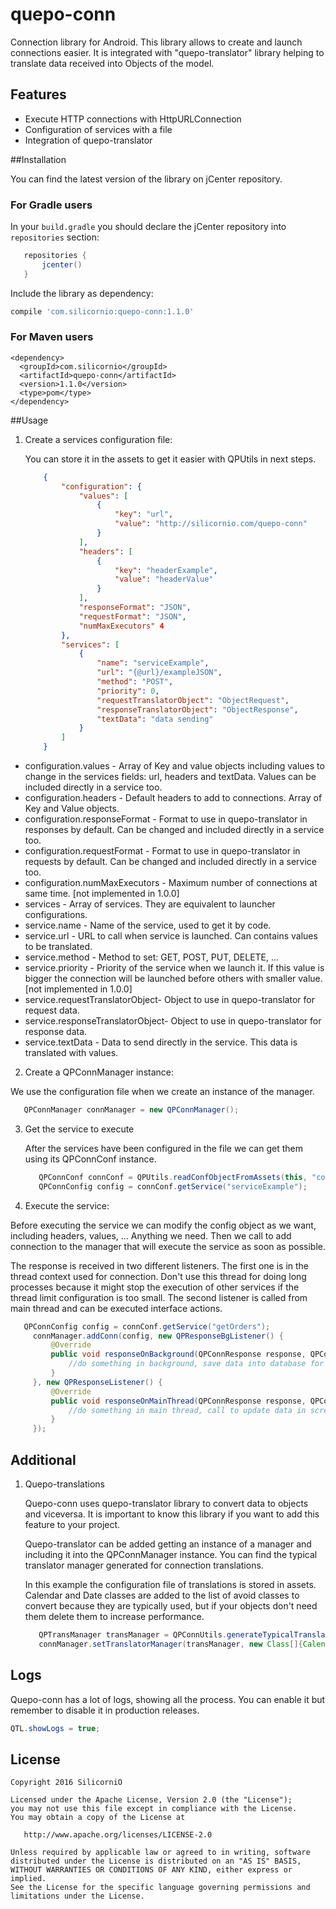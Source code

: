 # quepo-conn
Connection library for Android. This library allows to create and launch connections easier. It is integrated with "quepo-translator" library helping to translate data received into Objects of the model.

## Features
 * Execute HTTP connections with HttpURLConnection
 * Configuration of services with a file
 * Integration of quepo-translator

##Installation

You can find the latest version of the library on jCenter repository.

### For Gradle users

In your `build.gradle` you should declare the jCenter repository into `repositories` section:
```gradle
   repositories {
       jcenter()
   }
```
Include the library as dependency:
```gradle
compile 'com.silicornio:quepo-conn:1.1.0'
```

### For Maven users
```maven
<dependency>
  <groupId>com.silicornio</groupId>
  <artifactId>quepo-conn</artifactId>
  <version>1.1.0</version>
  <type>pom</type>
</dependency>
```

##Usage

1. Create a services configuration file:

	You can store it in the assets to get it easier with QPUtils in next steps.

    ```json
		{
			"configuration": {
				"values": [
					{
						"key": "url",
						"value": "http://silicornio.com/quepo-conn"
					}
				],
				"headers": [
					{
						"key": "headerExample",
						"value": "headerValue"
					}
				],
				"responseFormat": "JSON",
				"requestFormat": "JSON",
				"numMaxExecutors" 4
			},
			"services": [
				{
					"name": "serviceExample",
					"url": "{@url}/exampleJSON",
					"method": "POST",
					"priority": 0,
					"requestTranslatorObject": "ObjectRequest",
					"responseTranslatorObject": "ObjectResponse",
					"textData": "data sending"
				}
			]
		}	
    ```
      
  * configuration.values - Array of Key and value objects including values to change in the services fields: url, headers and textData. Values can be included directly in a service too.
  * configuration.headers - Default headers to add to connections. Array of Key and Value objects.
  * configuration.responseFormat - Format to use in quepo-translator in responses by default. Can be changed and included directly in a service too.
  * configuration.requestFormat - Format to use in quepo-translator in requests by default. Can be changed and included directly in a service too.
  * configuration.numMaxExecutors - Maximum number of connections at same time. [not implemented in 1.0.0]
  * services - Array of services. They are equivalent to launcher configurations.
  * service.name - Name of the service, used to get it by code.
  * service.url - URL to call when service is launched. Can contains values to be translated.
  * service.method - Method to set: GET, POST, PUT, DELETE, ...
  * service.priority - Priority of the service when we launch it. If this value is bigger the connection will be launched before others with smaller value. [not implemented in 1.0.0]
  * service.requestTranslatorObject- Object to use in quepo-translator for request data.
  * service.responseTranslatorObject- Object to use in quepo-translator for response data.
  * service.textData - Data to send directly in the service. This data is translated with values.
  
2. Create a QPConnManager instance:

  We use the configuration file when we create an instance of the manager.
  
   ```java
      QPConnManager connManager = new QPConnManager();
   ```
   
3. Get the service to execute

   After the services have been configured in the file we can get them using its QPConnConf instance.
   
   ```java
      QPConnConf connConf = QPUtils.readConfObjectFromAssets(this, "connections.conf", QPConnConf.class);
	  QPConnConfig config = connConf.getService("serviceExample");
   ```
   
4. Execute the service:

  Before executing the service we can modify the config object as we want, including headers, values, ... Anything we need. Then we call to add connection to the manager that will execute the service as soon as possible.
  
  The response is received in two different listeners. The first one is in the thread context used for connection. Don't use this thread for doing long processes because it might stop the execution of other services if the thread limit configuration is too small. The second listener is called from main thread and can be executed interface actions.
    
   ```java
      QPConnConfig config = connConf.getService("getOrders");
        connManager.addConn(config, new QPResponseBgListener() {
            @Override
            public void responseOnBackground(QPConnResponse response, QPConnConfig config) {
                //do something in background, save data into database for example?
            }
        }, new QPResponseListener() {
            @Override
            public void responseOnMainThread(QPConnResponse response, QPConnConfig config) {
                //do something in main thread, call to update data in screen for example?
            }
        });
   ```

## Additional

1. Quepo-translations

   Quepo-conn uses quepo-translator library to convert data to objects and viceversa. It is important to know this library if you want to add this feature to your project.
  
   Quepo-translator can be added getting an instance of a manager and including it into the QPConnManager instance. You can find the typical translator manager generated for connection translations. 
   
   In this example the configuration file of translations is stored in assets. Calendar and Date classes are added to the list of avoid classes to convert because they are typically used, but if your objects don't need them delete them to increase performance.

   ```java
      QPTransManager transManager = QPConnUtils.generateTypicalTranslatorManager(QPUtils.readConfObjectFromAssets(this, "translation.conf", QPTransConf.class));
	  connManager.setTranslatorManager(transManager, new Class[]{Calendar.class, Date.class});
   ```

## Logs

Quepo-conn has a lot of logs, showing all the process. You can enable it but remember to disable it in production releases.

  ```java
  QTL.showLogs = true;
  ```

## License

    Copyright 2016 SilicorniO

    Licensed under the Apache License, Version 2.0 (the "License");
    you may not use this file except in compliance with the License.
    You may obtain a copy of the License at

       http://www.apache.org/licenses/LICENSE-2.0

    Unless required by applicable law or agreed to in writing, software
    distributed under the License is distributed on an "AS IS" BASIS,
    WITHOUT WARRANTIES OR CONDITIONS OF ANY KIND, either express or implied.
    See the License for the specific language governing permissions and
    limitations under the License.
    


